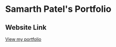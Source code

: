 # Samarth Patel's Portfolio


## Website Link
[View my portfolio](https://samarthpatel148.netlify.app/)

